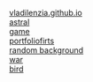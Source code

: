 
<a href='vladilenzia.github.io' target="_blank">vladilenzia.github.io</a> <br>
<a href='vladilenzia.github.io/astral/' target="_blank">astral</a> <br>
<a href='vladilenzia.github.io/game/' target="_blank">game</a> <br>
<a href='vladilenzia.github.io/portfoliofirts/' target="_blank">portfoliofirts</a> <br>
<a href='vladilenzia.github.io/random background/' target="_blank">random background</a> <br>
<a href='vladilenzia.github.io/war/' target="_blank">war</a> <br>
<a href='vladilenzia.github.io/bird/' target="_blank">bird</a> <br>

